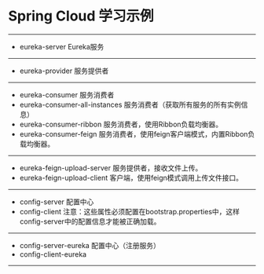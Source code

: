 # Spring Cloud 学习示例
***
- eureka-server Eureka服务
***
- eureka-provider 服务提供者
***
- eureka-consumer 服务消费者
- eureka-consumer-all-instances 服务消费者（获取所有服务的所有实例信息）
- eureka-consumer-ribbon 服务消费者，使用Ribbon负载均衡器。
- eureka-consumer-feign 服务消费者，使用feign客户端模式，内置Ribbon负载均衡器。
***
- eureka-feign-upload-server 服务提供者，接收文件上传。
- eureka-feign-upload-client 客户端，使用feign模式调用上传文件接口。
***
- config-server 配置中心
- config-client 注意：这些属性必须配置在bootstrap.properties中，这样config-server中的配置信息才能被正确加载。
***
- config-server-eureka 配置中心（注册服务）
- config-client-eureka 
***

